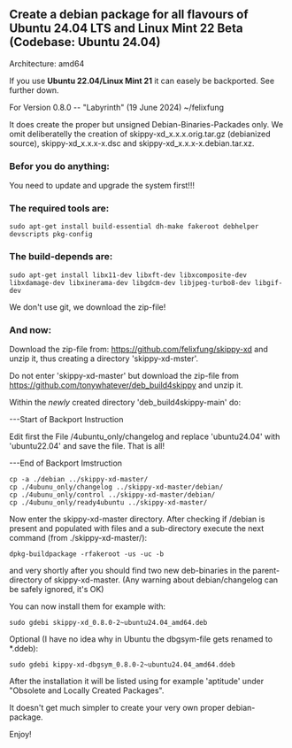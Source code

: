 

## Create a debian package for all flavours of Ubuntu 24.04 LTS and Linux Mint 22 Beta (Codebase: Ubuntu 24.04)

Architecture: amd64

If you use **Ubuntu 22.04/Linux Mint 21** it can easely be backported. See further down.


For Version 0.8.0 -- "Labyrinth" (19 June 2024) ~/felixfung


It does create the proper but unsigned Debian-Binaries-Packades only. We omit deliberatelly the creation of skippy-xd_x.x.x.orig.tar.gz (debianized source), skippy-xd_x.x.x-x.dsc and skippy-xd_x.x.x-x.debian.tar.xz.

### Befor you do anything:

You need to update and upgrade the system first!!!


### The required tools are:

```
sudo apt-get install build-essential dh-make fakeroot debhelper devscripts pkg-config
```

### The build-depends are:

```
sudo apt-get install libx11-dev libxft-dev libxcomposite-dev libxdamage-dev libxinerama-dev libgdcm-dev libjpeg-turbo8-dev libgif-dev
```

We don't use git, we download the zip-file!

### And now:

Download the zip-file from: <https://github.com/felixfung/skippy-xd> and unzip it, thus creating a directory 'skippy-xd-mster'.

Do not enter 'skippy-xd-master' but download the zip-file from <https://github.com/tonywhatever/deb_build4skippy> and unzip it.

Within the *newly* created directory 'deb_build4skippy-main' do:

---Start of Backport Instruction

Edit first the File /4ubuntu_only/changelog and replace 'ubuntu24.04' with 'ubuntu22.04' and save the file. That is all!

---End of Backport Imstruction

```
cp -a ./debian ../skippy-xd-master/
cp ./4ubunu_only/changelog ../skippy-xd-master/debian/
cp ./4ubunu_only/control ../skippy-xd-master/debian/
cp ./4ubunu_only/ready4ubuntu ../skippy-xd-master/
```

Now enter the skippy-xd-master directory. After checking if /debian is present and populated with files and a sub-directory execute the next command (from ./skippy-xd-master/):

```
dpkg-buildpackage -rfakeroot -us -uc -b
```

and very shortly after you should find two new deb-binaries in the parent-directory of skippy-xd-master. (Any warning about debian/changelog can be safely ignored, it's OK)

You can now install them for example with:
```
sudo gdebi skippy-xd_0.8.0-2~ubuntu24.04_amd64.deb
```
Optional (I have no idea why in Ubuntu the dbgsym-file gets renamed to *.ddeb):
```
sudo gdebi kippy-xd-dbgsym_0.8.0-2~ubuntu24.04_amd64.ddeb
```

After the installation it will be listed using for example 'aptitude' under "Obsolete and Locally Created Packages".

It doesn't get much simpler to create your very own proper debian-package.



Enjoy!

